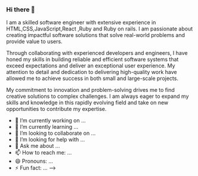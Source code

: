 ### Hi there 👋

I am a skilled software engineer with extensive experience in HTML,CSS,JavaScript,React ,Ruby and Ruby on rails. I am passionate about creating impactful software solutions that solve real-world problems and provide value to users.

Through collaborating with experienced developers and engineers, I have honed my skills in building reliable and efficient software systems that exceed expectations and deliver an exceptional user experience. My attention to detail and dedication to delivering high-quality work have allowed me to achieve success in both small and large-scale projects.

My commitment to innovation and problem-solving drives me to find creative solutions to complex challenges. I am always eager to expand my skills and knowledge in this rapidly evolving field and take on new opportunities to contribute my expertise.

- 🔭 I’m currently working on ...
- 🌱 I’m currently learning ...
- 👯 I’m looking to collaborate on ...
- 🤔 I’m looking for help with ...
- 💬 Ask me about ...
- 📫 How to reach me: ...
- 😄 Pronouns: ...
- ⚡ Fun fact: ...
-->
